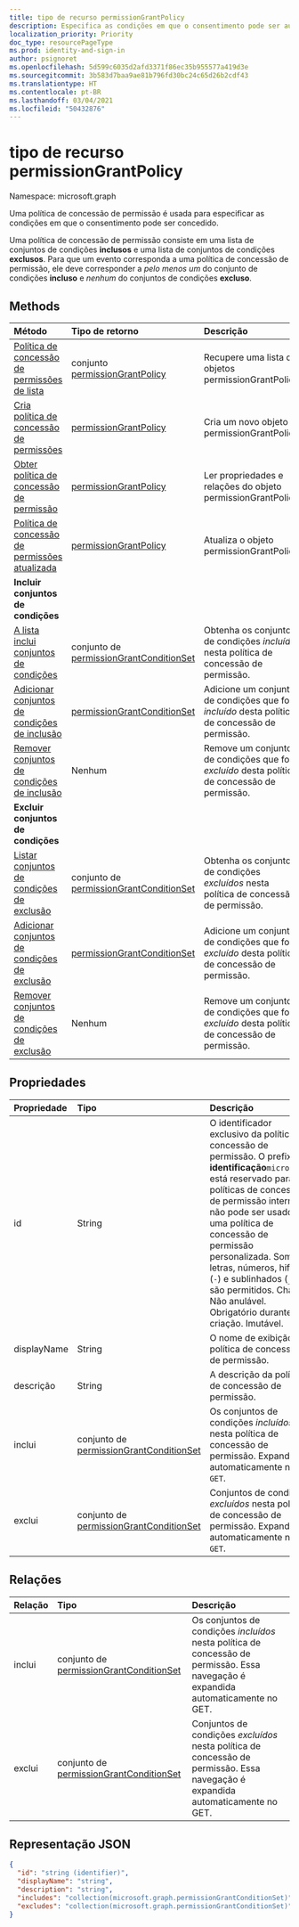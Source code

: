 ```yaml
---
title: tipo de recurso permissionGrantPolicy
description: Especifica as condições em que o consentimento pode ser autorizado.
localization_priority: Priority
doc_type: resourcePageType
ms.prod: identity-and-sign-in
author: psignoret
ms.openlocfilehash: 5d599c6035d2afd3371f86ec35b955577a419d3e
ms.sourcegitcommit: 3b583d7baa9ae81b796fd30bc24c65d26b2cdf43
ms.translationtype: HT
ms.contentlocale: pt-BR
ms.lasthandoff: 03/04/2021
ms.locfileid: "50432876"
---
```

# <a name="permissiongrantpolicy-resource-type"></a>tipo de recurso permissionGrantPolicy

Namespace: microsoft.graph

Uma política de concessão de permissão é usada para especificar as condições em que o consentimento pode ser concedido.

Uma política de concessão de permissão consiste em uma lista de conjuntos de condições **inclusos** e uma lista de conjuntos de condições **exclusos**. Para que um evento corresponda a uma política de concessão de permissão, ele deve corresponder a *pelo menos um* do conjunto de condições **incluso** e *nenhum* do conjuntos de condições **excluso**.

## <a name="methods"></a>Methods

| Método | Tipo de retorno | Descrição |
|:---------------|:--------|:----------|
|[Política de concessão de permissões de lista](../api/permissiongrantpolicy-list.md) | conjunto [permissionGrantPolicy](permissiongrantpolicy.md) | Recupere uma lista de objetos permissionGrantPolicy. |
|[Cria política de concessão de permissões](../api/permissiongrantpolicy-post-permissiongrantpolicies.md)| [permissionGrantPolicy](permissiongrantpolicy.md) | Cria um novo objeto permissionGrantPolicy. |
|[Obter política de concessão de permissão](../api/permissiongrantpolicy-get.md) | [permissionGrantPolicy](permissiongrantpolicy.md) |Ler propriedades e relações do objeto permissionGrantPolicy.|
|[Política de concessão de permissões atualizada](../api/permissiongrantpolicy-update.md) | [permissionGrantPolicy](permissiongrantpolicy.md)  |Atualiza o objeto permissionGrantPolicy. |
|**Incluir conjuntos de condições**| | |
|[A lista inclui conjuntos de condições](../api/permissiongrantpolicy-list-includes.md) |conjunto de [permissionGrantConditionSet](permissiongrantconditionset.md)| Obtenha os conjuntos de condições *incluídos* nesta política de concessão de permissão.|
|[Adicionar conjuntos de condições de inclusão](../api/permissiongrantpolicy-post-includes.md) |[permissionGrantConditionSet](permissiongrantconditionset.md) | Adicione um conjunto de condições que foi *incluído* desta política de concessão de permissão. |
|[Remover conjuntos de condições de inclusão](../api/permissiongrantpolicy-delete-includes.md) | Nenhum | Remove um conjunto de condições que foi *excluído* desta política de concessão de permissão.|
|**Excluir conjuntos de condições**| | |
|[Listar conjuntos de condições de exclusão](../api/permissiongrantpolicy-list-excludes.md) |conjunto de [permissionGrantConditionSet](permissiongrantconditionset.md)| Obtenha os conjuntos de condições *excluídos* nesta política de concessão de permissão.|
|[Adicionar conjuntos de condições de exclusão](../api/permissiongrantpolicy-post-excludes.md) |[permissionGrantConditionSet](permissiongrantconditionset.md) | Adicione um conjunto de condições que foi *excluído* desta política de concessão de permissão. |
|[Remover conjuntos de condições de exclusão](../api/permissiongrantpolicy-delete-excludes.md) | Nenhum | Remove um conjunto de condições que foi *excluído* desta política de concessão de permissão.|

## <a name="properties"></a>Propriedades

| Propriedade     | Tipo |Descrição|
|:---------------|:--------|:----------|
| id | String | O identificador exclusivo da política de concessão de permissão. O prefixo de **identificação**`microsoft-` está reservado para políticas de concessão de permissão interna e não pode ser usado em uma política de concessão de permissão personalizada. Somente letras, números, hifens (`-`) e sublinhados (`_`) são permitidos. Chave. Não anulável. Obrigatório durante a criação. Imutável. |
| displayName | String |O nome de exibição da política de concessão de permissão.|
| descrição |String| A descrição da política de concessão de permissão.|
| inclui | conjunto de [permissionGrantConditionSet](permissiongrantconditionset.md)| Os conjuntos de condições *incluídos* nesta política de concessão de permissão. Expandida automaticamente no `GET`.|
| exclui |conjunto de [permissionGrantConditionSet](permissiongrantconditionset.md)| Conjuntos de condições *excluídos* nesta política de concessão de permissão. Expandida automaticamente no `GET`.|

## <a name="relationships"></a>Relações

| Relação | Tipo |Descrição|
|:---------------|:--------|:----------|
|inclui|conjunto de [permissionGrantConditionSet](permissiongrantconditionset.md)| Os conjuntos de condições *incluídos* nesta política de concessão de permissão. Essa navegação é expandida automaticamente no GET. |
|exclui|conjunto de [permissionGrantConditionSet](permissiongrantconditionset.md)| Conjuntos de condições *excluídos* nesta política de concessão de permissão. Essa navegação é expandida automaticamente no GET. |

## <a name="json-representation"></a>Representação JSON

<!-- {
  "blockType": "resource",
  "keyProperty": "id",
  "@odata.type": "microsoft.graph.permissionGrantPolicy"
}-->

```json
{
  "id": "string (identifier)",
  "displayName": "string",
  "description": "string",
  "includes": "collection(microsoft.graph.permissionGrantConditionSet)",
  "excludes": "collection(microsoft.graph.permissionGrantConditionSet)"
}
```
